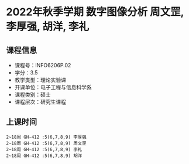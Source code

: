 # 2022年秋季学期 数字图像分析 周文罡, 李厚强, 胡洋, 李礼






## 课程信息

- 课程号：INFO6206P.02
- 学分：3.5
- 教学类型：理论实验课
- 开课单位：电子工程与信息科学系
- 课程类别：硕士
- 课程层次：研究生课程

## 上课时间

```
2~18周 GH-412 :5(6,7,8,9) 李厚强
2~18周 GH-412 :5(6,7,8,9) 周文罡
2~18周 GH-412 :5(6,7,8,9) 李礼
2~18周 GH-412 :5(6,7,8,9) 胡洋
```

